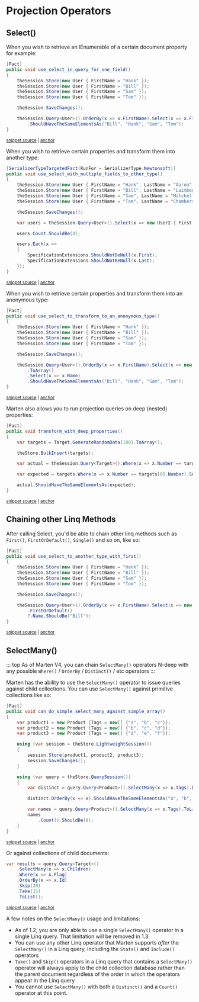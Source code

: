 # Projection Operators

## Select()

When you wish to retrieve an IEnumerable of a certain document property for example:

<!-- snippet: sample_one_field_projection -->
<a id='snippet-sample_one_field_projection'></a>
```cs
[Fact]
public void use_select_in_query_for_one_field()
{
    theSession.Store(new User { FirstName = "Hank" });
    theSession.Store(new User { FirstName = "Bill" });
    theSession.Store(new User { FirstName = "Sam" });
    theSession.Store(new User { FirstName = "Tom" });

    theSession.SaveChanges();

    theSession.Query<User>().OrderBy(x => x.FirstName).Select(x => x.FirstName)
        .ShouldHaveTheSameElementsAs("Bill", "Hank", "Sam", "Tom");
}
```
<sup><a href='https://github.com/JasperFx/marten/blob/master/src/LinqTests/Acceptance/select_clause_usage.cs#L16-L31' title='Snippet source file'>snippet source</a> | <a href='#snippet-sample_one_field_projection' title='Start of snippet'>anchor</a></sup>
<!-- endSnippet -->

When you wish to retrieve certain properties and transform them into another type:

<!-- snippet: sample_other_type_projection -->
<a id='snippet-sample_other_type_projection'></a>
```cs
[SerializerTypeTargetedFact(RunFor = SerializerType.Newtonsoft)]
public void use_select_with_multiple_fields_to_other_type()
{
    theSession.Store(new User { FirstName = "Hank", LastName = "Aaron" });
    theSession.Store(new User { FirstName = "Bill", LastName = "Laimbeer" });
    theSession.Store(new User { FirstName = "Sam", LastName = "Mitchell" });
    theSession.Store(new User { FirstName = "Tom", LastName = "Chambers" });

    theSession.SaveChanges();

    var users = theSession.Query<User>().Select(x => new User2 { First = x.FirstName, Last = x.LastName }).ToList();

    users.Count.ShouldBe(4);

    users.Each(x =>
    {
        SpecificationExtensions.ShouldNotBeNull(x.First);
        SpecificationExtensions.ShouldNotBeNull(x.Last);
    });
}
```
<sup><a href='https://github.com/JasperFx/marten/blob/master/src/LinqTests/Acceptance/select_clause_usage.cs#L209-L231' title='Snippet source file'>snippet source</a> | <a href='#snippet-sample_other_type_projection' title='Start of snippet'>anchor</a></sup>
<!-- endSnippet -->

When you wish to retrieve certain properties and transform them into an anonymous type:

<!-- snippet: sample_anonymous_type_projection -->
<a id='snippet-sample_anonymous_type_projection'></a>
```cs
[Fact]
public void use_select_to_transform_to_an_anonymous_type()
{
    theSession.Store(new User { FirstName = "Hank" });
    theSession.Store(new User { FirstName = "Bill" });
    theSession.Store(new User { FirstName = "Sam" });
    theSession.Store(new User { FirstName = "Tom" });

    theSession.SaveChanges();

    theSession.Query<User>().OrderBy(x => x.FirstName).Select(x => new { Name = x.FirstName })
        .ToArray()
        .Select(x => x.Name)
        .ShouldHaveTheSameElementsAs("Bill", "Hank", "Sam", "Tom");
}
```
<sup><a href='https://github.com/JasperFx/marten/blob/master/src/LinqTests/Acceptance/select_clause_usage.cs#L169-L186' title='Snippet source file'>snippet source</a> | <a href='#snippet-sample_anonymous_type_projection' title='Start of snippet'>anchor</a></sup>
<!-- endSnippet -->

Marten also allows you to run projection queries on deep (nested) properties:

<!-- snippet: sample_deep_properties_projection -->
<a id='snippet-sample_deep_properties_projection'></a>
```cs
[Fact]
public void transform_with_deep_properties()
{
    var targets = Target.GenerateRandomData(100).ToArray();

    theStore.BulkInsert(targets);

    var actual = theSession.Query<Target>().Where(x => x.Number == targets[0].Number).Select(x => x.Inner.Number).ToList().Distinct();

    var expected = targets.Where(x => x.Number == targets[0].Number).Select(x => x.Inner.Number).Distinct();

    actual.ShouldHaveTheSameElementsAs(expected);
}
```
<sup><a href='https://github.com/JasperFx/marten/blob/master/src/LinqTests/Acceptance/select_clause_usage.cs#L321-L336' title='Snippet source file'>snippet source</a> | <a href='#snippet-sample_deep_properties_projection' title='Start of snippet'>anchor</a></sup>
<!-- endSnippet -->

## Chaining other Linq Methods

After calling Select, you'd be able to chain other linq methods such as `First()`, `FirstOrDefault()`, `Single()` and so on, like so:

<!-- snippet: sample_get_first_projection -->
<a id='snippet-sample_get_first_projection'></a>
```cs
[Fact]
public void use_select_to_another_type_with_first()
{
    theSession.Store(new User { FirstName = "Hank" });
    theSession.Store(new User { FirstName = "Bill" });
    theSession.Store(new User { FirstName = "Sam" });
    theSession.Store(new User { FirstName = "Tom" });

    theSession.SaveChanges();

    theSession.Query<User>().OrderBy(x => x.FirstName).Select(x => new UserName { Name = x.FirstName })
        .FirstOrDefault()
        ?.Name.ShouldBe("Bill");
}
```
<sup><a href='https://github.com/JasperFx/marten/blob/master/src/LinqTests/Acceptance/select_clause_usage.cs#L97-L113' title='Snippet source file'>snippet source</a> | <a href='#snippet-sample_get_first_projection' title='Start of snippet'>anchor</a></sup>
<!-- endSnippet -->

## SelectMany()

::: top
As of Marten V4, you can chain `SelectMany()` operators N-deep with any possible `Where()` / `OrderBy` / `Distinct()` / etc
operators
:::

Marten has the ability to use the `SelectMany()` operator to issue queries against child collections. You can use
`SelectMany()` against primitive collections like so:

<!-- snippet: sample_can_do_simple_select_many_against_simple_array -->
<a id='snippet-sample_can_do_simple_select_many_against_simple_array'></a>
```cs
[Fact]
public void can_do_simple_select_many_against_simple_array()
{
    var product1 = new Product {Tags = new[] {"a", "b", "c"}};
    var product2 = new Product {Tags = new[] {"b", "c", "d"}};
    var product3 = new Product {Tags = new[] {"d", "e", "f"}};

    using (var session = theStore.LightweightSession())
    {
        session.Store(product1, product2, product3);
        session.SaveChanges();
    }

    using (var query = theStore.QuerySession())
    {
        var distinct = query.Query<Product>().SelectMany(x => x.Tags).Distinct().ToList();

        distinct.OrderBy(x => x).ShouldHaveTheSameElementsAs("a", "b", "c", "d", "e", "f");

        var names = query.Query<Product>().SelectMany(x => x.Tags).ToList();
        names
            .Count().ShouldBe(9);
    }
}
```
<sup><a href='https://github.com/JasperFx/marten/blob/master/src/LinqTests/Acceptance/select_many.cs#L20-L45' title='Snippet source file'>snippet source</a> | <a href='#snippet-sample_can_do_simple_select_many_against_simple_array' title='Start of snippet'>anchor</a></sup>
<!-- endSnippet -->

Or against collections of child documents:

<!-- snippet: sample_using-select-many -->
<a id='snippet-sample_using-select-many'></a>
```cs
var results = query.Query<Target>()
    .SelectMany(x => x.Children)
    .Where(x => x.Flag)
    .OrderBy(x => x.Id)
    .Skip(20)
    .Take(15)
    .ToList();
```
<sup><a href='https://github.com/JasperFx/marten/blob/master/src/LinqTests/Acceptance/select_many.cs#L389-L397' title='Snippet source file'>snippet source</a> | <a href='#snippet-sample_using-select-many' title='Start of snippet'>anchor</a></sup>
<!-- endSnippet -->

A few notes on the `SelectMany()` usage and limitations:

* As of 1.2, you are only able to use a single `SelectMany()` operator in a single Linq query. That limitation will be removed in 1.3.
* You can use any other Linq operator that Marten supports *after* the `SelectMany()` in a Linq query, including the `Stats()` and `Include()` operators
* `Take()` and `Skip()` operators in a Linq query that contains a `SelectMany()` operator will always apply to the child collection database
  rather than the parent document regardless of the order in which the operators appear in the Linq query
* You cannot use `SelectMany()` with both a `Distinct()` and a `Count()` operator at this point.
